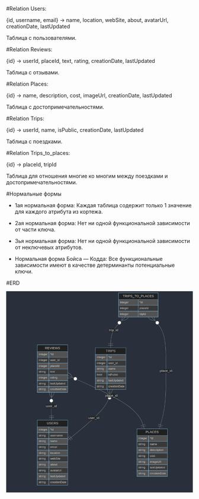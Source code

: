 #Relation Users:

{id, username, email} -> name, location, webSite, about, avatarUrl, creationDate, lastUpdated

Таблица с пользователями.

#Relation Reviews:

{id} -> userId, placeId, text, rating, creationDate, lastUpdated

Таблица с отзывами.

#Relation Places:

{id} -> name, description, cost, imageUrl, creationDate, lastUpdated

Таблица с достопримечательностями.

#Relation Trips:

{id} -> userId, name, isPublic, creationDate, lastUpdated

Таблица с поездками.

#Relation Trips_to_places:

{id} -> placeId, tripId

Таблица для отношения многие ко многим между поездками и достопримечательностями.

#Нормальные формы

- 1ая нормальная форма:
Каждая таблица содержит только 1 значение для каждого атрибута из кортежа.

- 2ая нормальная форма:
Нет ни одной функциональной зависимости от части ключа.

- 3ья нормальная форма:
Нет ни одной функциональной зависимости от неключевых атрибутов.

- Нормальная форма Бойса — Кодда:
Все функциональные зависимости имеют в качестве детерминанты потенциальные ключи.

#ERD

![Alt text](image-1.png)
